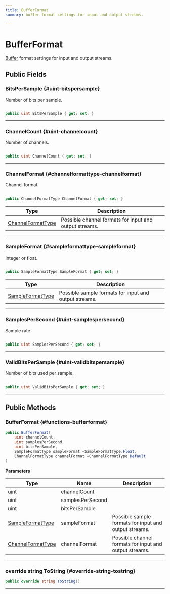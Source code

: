 ```yaml
---
title: BufferFormat
summary: buffer format settings for input and output streams. 

---
```


# BufferFormat




[Buffer](/versioned_docs/version-22-Mar-2023/unity-api/api/UnityEngine.XR.MagicLeap/MLAudioOutput/UnityEngine.XR.MagicLeap.MLAudioOutput.Buffer.md) format settings for input and output streams.   





## Public Fields

### BitsPerSample {#uint-bitspersample}

Number of bits per sample. 

```csharp

public uint BitsPerSample { get; set; }

```






-----------

### ChannelCount {#uint-channelcount}

Number of channels. 

```csharp

public uint ChannelCount { get; set; }

```






-----------

### ChannelFormat {#channelformattype-channelformat}

Channel format. 

```csharp

public ChannelFormatType ChannelFormat { get; set; }

```

| Type | Description  | 
|--|--|
| [ChannelFormatType](/versioned_docs/version-22-Mar-2023/unity-api/api/UnityEngine.XR.MagicLeap/MLAudioOutput/UnityEngine.XR.MagicLeap.MLAudioOutput.md#enums-channelformattype) | Possible channel formats for input and output streams.  |





-----------

### SampleFormat {#sampleformattype-sampleformat}

Integer or float. 

```csharp

public SampleFormatType SampleFormat { get; set; }

```

| Type | Description  | 
|--|--|
| [SampleFormatType](/versioned_docs/version-22-Mar-2023/unity-api/api/UnityEngine.XR.MagicLeap/MLAudioOutput/UnityEngine.XR.MagicLeap.MLAudioOutput.md#enums-sampleformattype) | Possible sample formats for input and output streams.  |





-----------

### SamplesPerSecond {#uint-samplespersecond}

Sample rate. 

```csharp

public uint SamplesPerSecond { get; set; }

```






-----------

### ValidBitsPerSample {#uint-validbitspersample}

Number of bits used per sample. 

```csharp

public uint ValidBitsPerSample { get; set; }

```






-----------

## Public Methods

###  BufferFormat {#functions-bufferformat}

```csharp
public BufferFormat(
    uint channelCount,
    uint samplesPerSecond,
    uint bitsPerSample,
    SampleFormatType sampleFormat =SampleFormatType.Float,
    ChannelFormatType channelFormat =ChannelFormatType.Default
)
```


**Parameters**

| Type | Name  | Description  | 
|--|--|--|
| uint |channelCount||
| uint |samplesPerSecond||
| uint |bitsPerSample||
| [SampleFormatType](/versioned_docs/version-22-Mar-2023/unity-api/api/UnityEngine.XR.MagicLeap/MLAudioOutput/UnityEngine.XR.MagicLeap.MLAudioOutput.md#enums-sampleformattype) |sampleFormat|Possible sample formats for input and output streams. |
| [ChannelFormatType](/versioned_docs/version-22-Mar-2023/unity-api/api/UnityEngine.XR.MagicLeap/MLAudioOutput/UnityEngine.XR.MagicLeap.MLAudioOutput.md#enums-channelformattype) |channelFormat|Possible channel formats for input and output streams. |






-----------

### override string ToString {#override-string-tostring}

```csharp
public override string ToString()
```






-----------


